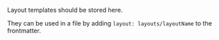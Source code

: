 Layout templates should be stored here.

They can be used in a file by adding `layout: layouts/layoutName` to the frontmatter.